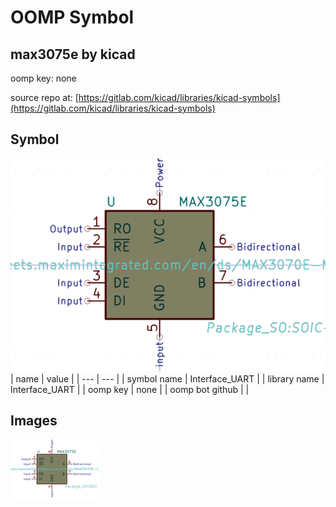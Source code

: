 # OOMP Symbol  
## max3075e  by kicad  
  
oomp key: none  
  
source repo at: [https://gitlab.com/kicad/libraries/kicad-symbols](https://gitlab.com/kicad/libraries/kicad-symbols)  
## Symbol  
  
[![working.png](working_600.png)](working.png)  
| name | value | 
| --- | --- | 
| symbol name | Interface_UART | 
| library name | Interface_UART | 
| oomp key | none | 
| oomp bot github |  | 
## Images  
  
[![working.png](working_140.png)](working.png)  
